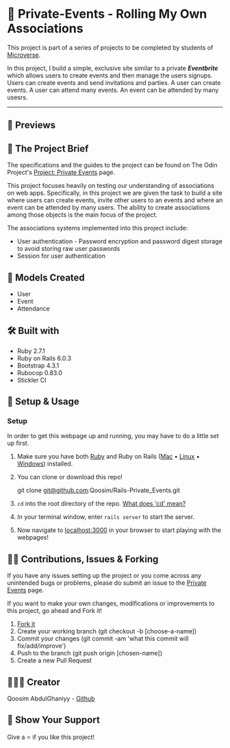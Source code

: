 # 🔐 Private-Events - Rolling My Own Associations

This project is part of a series of projects to be completed by students of [Microverse](https://www.microverse.org/).

In this project, I build a simple, exclusive site similar to a private <b><i>Eventbrite</i></b> which allows users to create events and then manage the users signups. Users can create events and send invitations and parties. A user can create events. A user can attend many events. An event can be attended by many usesrs.

***********

## 🎥 Previews


## 🎯 The Project Brief

The specifications and the guides to the project can be found on The Odin Project's [Project: Private Events](https://www.theodinproject.com/courses/ruby-on-rails/lessons/associations) page.

This project focuses heavily on testing our understanding of associations on web apps. Specifically, in this project we are given the task to build a site where users can create events, invite other users to an events and where an event can be attended by many users. The ability to create associations among those objects is the main focus of the project.

The associations systems implemented into this project include:
  - User authentication - Password encryption and password digest storage to avoid storing raw user passwords
  - Session for user authentication

## 🧰 Models Created

- User
- Event
- Attendance

## 🛠️ Built with

- Ruby 2.7.1
- Ruby on Rails 6.0.3
- Bootstrap 4.3.1
- Rubocop 0.83.0
- Stickler CI

## 🔰 Setup & Usage

### Setup
In order to get this webpage up and running, you may have to do a little set up first.
  1. Make sure you have both [Ruby](https://www.ruby-lang.org/en/documentation/installation/) and Ruby on Rails ([Mac](https://gorails.com/setup/osx/10.15-catalina) • [Linux](https://gorails.com/setup/ubuntu/19.10) • [Windows](https://gorails.com/setup/windows/10)) installed.
  2. You can clone or download this repo!

      git clone git@github.com:Qoosim/Rails-Private_Events.git

  3. `cd` into the root directory of the repo. [What does 'cd' mean?](https://www.macworld.com/article/2042378/master-the-command-line-navigating-files-and-folders.html)
  4. In your terminal window, enter `rails server` to start the server.
  5. Now navigate to [localhost:3000](localhost:3000) in your browser to start playing with the webpages!

## 🕺🏽 Contributions, Issues & Forking

If you have any issues setting up the project or you come across any unintended bugs or problems, please do submit an issue to the [Private Events](https://github.com/Qoosim/Rails-Private_Events/issues) page.

If you want to make your own changes, modifications or improvements to this project, go ahead and Fork it!
1. [Fork it](https://github.com/Qoosim/Rails-Private_Events/fork)
2. Create your working branch (git checkout -b [choose-a-name])
3. Commit your changes (git commit -am 'what this commit will fix/add/improve')
4. Push to the branch (git push origin [chosen-name])
5. Create a new Pull Request

## 👨🏽‍💻 Creator

Qoosim AbdulGhaniyy - [Github](https://github.com/Qoosim)

## 🎁 Show Your Support

Give a ⭐️ if you like this project!
